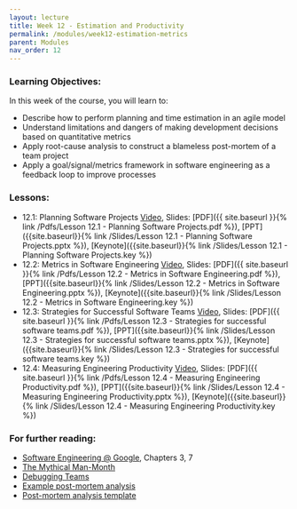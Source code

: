 ```yaml
---
layout: lecture
title: Week 12 - Estimation and Productivity
permalink: /modules/week12-estimation-metrics
parent: Modules
nav_order: 12
---
```

### Learning Objectives:

In this week of the course, you will learn to:
* Describe how to perform planning and time estimation in an agile model
* Understand limitations and dangers of making development decisions based on quantitative metrics
* Apply root-cause analysis to construct a blameless post-mortem of a team project
* Apply a goal/signal/metrics framework in software engineering as a feedback loop to improve processes

### Lessons:

* 12.1: Planning Software Projects [Video](https://northeastern.instructure.com/courses/60188/modules/items/5706176), Slides: [PDF]({{ site.baseurl }}{% link /Pdfs/Lesson 12.1 - Planning Software Projects.pdf %}), [PPT]({{site.baseurl}}{% link /Slides/Lesson 12.1 - Planning Software Projects.pptx %}), [Keynote]({{site.baseurl}}{% link /Slides/Lesson 12.1 - Planning Software Projects.key %})
* 12.2: Metrics in Software Engineering [Video](https://northeastern.instructure.com/courses/60188/modules/items/5706178), Slides: [PDF]({{ site.baseurl }}{% link /Pdfs/Lesson 12.2 - Metrics in Software Engineering.pdf %}), [PPT]({{site.baseurl}}{% link /Slides/Lesson 12.2 - Metrics in Software Engineering.pptx %}), [Keynote]({{site.baseurl}}{% link /Slides/Lesson 12.2 - Metrics in Software Engineering.key %})
* 12.3: Strategies for Successful Software Teams [Video](https://northeastern.instructure.com/courses/60188/modules/items/5706179), Slides: [PDF]({{ site.baseurl }}{% link /Pdfs/Lesson 12.3 - Strategies for successful software teams.pdf %}), [PPT]({{site.baseurl}}{% link /Slides/Lesson 12.3 - Strategies for successful software teams.pptx %}), [Keynote]({{site.baseurl}}{% link /Slides/Lesson 12.3 - Strategies for successful software teams.key %})
* 12.4: Measuring Engineering Productivity [Video](https://northeastern.instructure.com/courses/60188/modules/items/5706180), Slides: [PDF]({{ site.baseurl }}{% link /Pdfs/Lesson 12.4 - Measuring Engineering Productivity.pdf %}), [PPT]({{site.baseurl}}{% link /Slides/Lesson 12.4 - Measuring Engineering Productivity.pptx %}), [Keynote]({{site.baseurl}}{% link /Slides/Lesson 12.4 - Measuring Engineering Productivity.key %})


### For further reading:
* [Software Engineering @ Google](https://learning.oreilly.com/library/view/software-engineering-at/9781492082781/), Chapters 3, 7 
* [The Mythical Man-Month](https://learning.oreilly.com/library/view/mythical-man-month-the/0201835959/)
* [Debugging Teams](https://learning.oreilly.com/library/view/debugging-teams/9781491932049/)
* [Example post-mortem analysis](https://sre.google/sre-book/example-postmortem/)
* [Post-mortem analysis template](https://docs.google.com/document/d/1ob0dfG_gefr_gQ8kbKr0kS4XpaKbc0oVAk4Te9tbDqM/edit)
